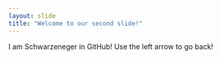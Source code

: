 ```yaml
---
layout: slide
title: "Welcome to our second slide!"
---
```

I am Schwarzeneger in GitHub!
Use the left arrow to go back!
